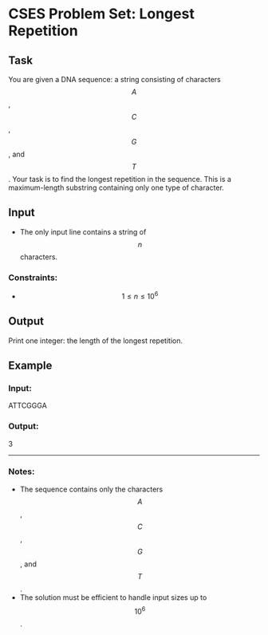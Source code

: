 # CSES Problem Set: Longest Repetition

## Task

You are given a DNA sequence: a string consisting of characters $$A$$, $$C$$, $$G$$, and $$T$$. Your task is to find the longest repetition in the sequence. This is a maximum-length substring containing only one type of character.

## Input

- The only input line contains a string of $$n$$ characters.

### Constraints:
- $$1 \le n \le 10^6$$

## Output

Print one integer: the length of the longest repetition.

## Example

### Input:
ATTCGGGA


### Output:
3

---

### Notes:
- The sequence contains only the characters $$A$$, $$C$$, $$G$$, and $$T$$.
- The solution must be efficient to handle input sizes up to $$10^6$$.


